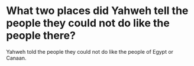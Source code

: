 # What two places did Yahweh tell the people they could not do like the people there?

Yahweh told the people they could not do like the people of Egypt or Canaan.
